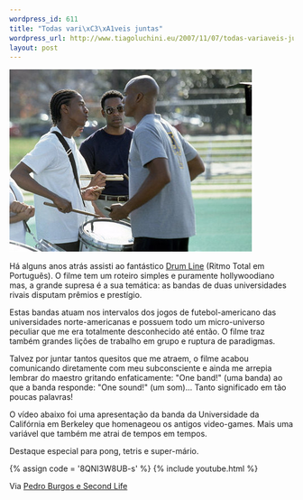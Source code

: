 ```yaml
--- 
wordpress_id: 611
title: "Todas vari\xC3\xA1veis juntas"
wordpress_url: http://www.tiagoluchini.eu/2007/11/07/todas-variaveis-juntas/
layout: post
---
```

![drumline](/wp-content/uploads/2007/11/dl-257.jpg)

Há alguns anos atrás assisti ao fantástico <a href="http://www.imdb.com/title/tt0303933/" target="_blank">Drum Line</a> (Ritmo Total em Português). O filme tem um roteiro simples e puramente hollywoodiano mas, a grande supresa é a sua temática: as bandas de duas universidades rivais disputam prêmios e prestígio.

Estas bandas atuam nos intervalos dos jogos de futebol-americano das universidades norte-americanas e possuem todo um micro-universo peculiar que me era totalmente desconhecido até então. O filme traz também grandes lições de trabalho em grupo e ruptura de paradigmas.

Talvez por juntar tantos quesitos que me atraem, o filme acabou comunicando diretamente com meu subconsciente e ainda me arrepia lembrar do maestro gritando enfaticamente: "One band!" (uma banda) ao que a banda responde: "One sound!" (um som)... Tanto significado em tão poucas palavras!

O vídeo abaixo foi uma apresentação da banda da Universidade da Califórnia em Berkeley que homenageou os antigos video-games. Mais uma variável que também me atrai de tempos em tempos.

Destaque especial para pong, tetris e super-mário.

{% assign code = '8QNI3W8UB-s' %}
{% include youtube.html %}

Via <a href="http://super.abril.com.br/blogs/secondlifeblog/61689_post.shtml" target="_blank">Pedro Burgos e Second Life</a>
